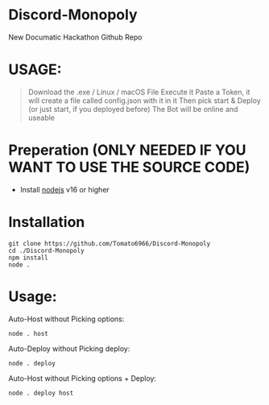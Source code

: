 # Discord-Monopoly
New Documatic Hackathon Github Repo

# USAGE:

> Download the .exe / Linux / macOS File
> Execute it
> Paste a Token, it will create a file called config.json with it in it
> Then pick start & Deploy (or just start, if you deployed before)
> The Bot will be online and useable

# Preperation (ONLY NEEDED IF YOU WANT TO USE THE SOURCE CODE)

 - Install [nodejs](https://nodejs.org) v16 or higher
 
# Installation

```
git clone https://github.com/Tomato6966/Discord-Monopoly
cd ./Discord-Monopoly
npm install
node .
```

# Usage:

Auto-Host without Picking options:

```
node . host
```

Auto-Deploy without Picking deploy:

```
node . deploy
```

Auto-Host without Picking options + Deploy:

```
node . deploy host
```
